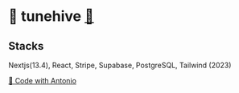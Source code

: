 # 🎵 tunehive [🔗](https://tunehive-ruby.vercel.app/)

## Stacks

Nextjs(13.4), React, Stripe, Supabase, PostgreSQL, Tailwind (2023)

[🙏 Code with Antonio](https://www.youtube.com/watch?v=2aeMRB8LL4o)
